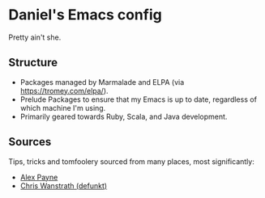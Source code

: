 Daniel's Emacs config
==============

Pretty ain't she.

Structure
-------

* Packages managed by Marmalade and ELPA (via
  https://tromey.com/elpa/).
* Prelude Packages to ensure that my Emacs is up to date, regardless
  of which machine I'm using.
* Primarily geared towards Ruby, Scala, and Java development.

Sources
------

Tips, tricks and tomfoolery sourced from many places, most significantly:

* [Alex Payne](https://github.com/al3x/emacs)
* [Chris Wanstrath (defunkt)](https://github.com/defunkt/emacs)

